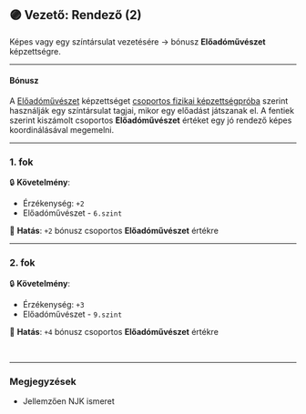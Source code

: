 ## 🟣 Vezető: Rendező (2)

Képes vagy egy színtársulat vezetésére → bónusz **Előadóművészet** képzettségre.

---
#### Bónusz

A [Előadóművészet](../kepzettsegek.szekunder/eloadomuveszet.md) képzettséget [csoportos fizikai képzettségpróba](../037_01_csoportos_kepzettsegproba.md#️-1-csoportos-fizikai-képzettségpróba) szerint használják egy színtársulat tagjai, mikor egy előadást játszanak el. A fentiek szerint kiszámolt csoportos **Előadóművészet** értéket egy jó rendező képes koordinálásával megemelni.

---
### 1. fok

🔒 **Követelmény**:
- Érzékenység: `+2`
- Előadóművészet - `6.szint`

🌟 **Hatás**: `+2` bónusz csoportos **Előadóművészet** értékre

---
### 2. fok

🔒 **Követelmény**:
- Érzékenység: `+3`
- Előadóművészet - `9.szint`

🌟 **Hatás**: `+4` bónusz csoportos **Előadóművészet** értékre

<br />

---
### Megjegyzések

- Jellemzően NJK ismeret
